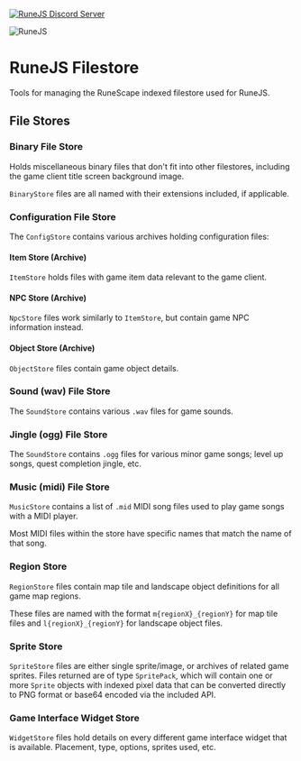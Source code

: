 [![RuneJS Discord Server](https://img.shields.io/discord/678751302297059336?label=RuneJS%20Discord&logo=discord)](https://discord.gg/5P74nSh)


![RuneJS](https://i.imgur.com/pmkdSfc.png)

# RuneJS Filestore

Tools for managing the RuneScape indexed filestore used for RuneJS.

## File Stores

### Binary File Store

Holds miscellaneous binary files that don't fit into other filestores, including the game client title screen background image.

`BinaryStore` files are all named with their extensions included, if applicable.

### Configuration File Store

The `ConfigStore` contains various archives holding configuration files:

#### Item Store (Archive)

`ItemStore` holds files with game item data relevant to the game client.

#### NPC Store (Archive)

`NpcStore` files work similarly to `ItemStore`, but contain game NPC information instead.

#### Object Store (Archive)

`ObjectStore` files contain game object details. 

### Sound (wav) File Store

The `SoundStore` contains various `.wav` files for game sounds.

### Jingle (ogg) File Store

The `SoundStore` contains `.ogg` files for various minor game songs; level up songs, quest completion jingle, etc.

### Music (midi) File Store

`MusicStore` contains a list of `.mid` MIDI song files used to play game songs with a MIDI player.

Most MIDI files within the store have specific names that match the name of that song.

### Region Store

`RegionStore` files contain map tile and landscape object definitions for all game map regions.

These files are named with the format `m{regionX}_{regionY}` for map tile files and `l{regionX}_{regionY}` for landscape object files.

### Sprite Store

`SpriteStore` files are either single sprite/image, or archives of related game sprites. Files returned are of type `SpritePack`, which will contain one or more `Sprite` objects with indexed pixel data that can be converted directly to PNG format or base64 encoded via the included API.

### Game Interface Widget Store

`WidgetStore` files hold details on every different game interface widget that is available. Placement, type, options, sprites used, etc.
